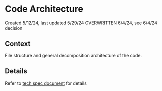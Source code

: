 # Code Architecture

Created 5/12/24, last updated 5/29/24
OVERWRITTEN 6/4/24, see 6/4/24 decision

## Context

File structure and general decomposition architecture of the code.

## Details

Refer to [tech spec document](../../specs/tech_spec.md) for details
